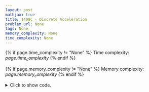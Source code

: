 ```yaml
---
layout: post
mathjax: true
title: 1408C - Discrete Acceleration
problem_url: None
tags: None
memory_complexity: None
time_complexity: None
---
```




{% if page.time_complexity != "None" %}
Time complexity: ${{ page.time_complexity }}$
{% endif %}

{% if page.memory_complexity != "None" %}
Memory complexity: ${{ page.memory_complexity }}$
{% endif %}

<details>
<summary>
<p style="display:inline">Click to show code.</p>
</summary>
```cpp
{% raw %}
using namespace std;
using ll = long long;
using ii = pair<int, int>;
using vi = vector<int>;
using predicate = function<bool(double)>;
template <typename InputIterator,
          typename T = typename iterator_traits<InputIterator>::value_type>
void read_n(InputIterator it, int n)
{
    copy_n(istream_iterator<T>(cin), n, it);
}
template <typename InputIterator,
          typename T = typename iterator_traits<InputIterator>::value_type>
void write(InputIterator first, InputIterator last, const char *delim = "\n")
{
    copy(first, last, ostream_iterator<T>(cout, delim));
}
ll n, L;
vi a, ar;
double T(double d, vi const &flag)
{
    int i = 0, flag_prev = 0;
    double tans = 0.0;
    double cur_speed = 1.0;
    while (i < n and flag[i] < d)
    {
        tans += (flag[i] - flag_prev) / cur_speed;
        flag_prev = flag[i];
        cur_speed++;
        ++i;
    }
    tans += (d - flag_prev) / cur_speed;
    return tans;
}
double bs(double l, double r, predicate p)
{
    for (int iter = 0; iter < 1000; ++iter)
    {
        double m = l + (r - l) / 2.0;
        if (p(m))
            r = m;
        else
            l = m;
    }
    return T(l, a);
}
int main(void)
{
    ios::sync_with_stdio(false), cin.tie(NULL);
    int t;
    cin >> t;
    while (t--)
    {
        cin >> n >> L;
        a.resize(n), ar.resize(n);
        read_n(a.begin(), n);
        for (int i = 0; i < n; ++i)
            ar[n - i - 1] = L - a[i];
        cout << fixed << setprecision(9) << bs(0.0, double(L), [](double d) {
            return T(d, a) - T(L - d, ar) >= 0.0;
        }) << endl;
    }
    return 0;
}

{% endraw %}
```
</details>

